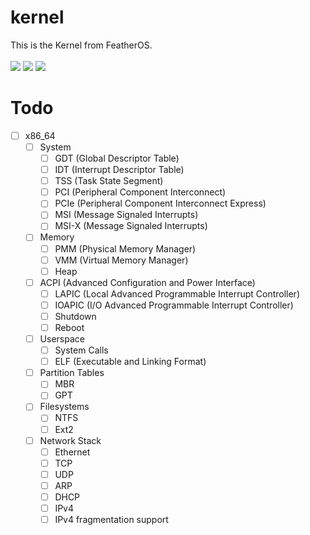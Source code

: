 # kernel
This is the Kernel from FeatherOS.<br><br>
![](https://img.shields.io/github/issues/FeatherOS/kernel)
![](https://img.shields.io/github/issues-pr/FeatherOS/kernel)
![](https://github.com/FeatherOS/kernel/actions/workflows/c-cpp.yml/badge.svg)

<!--# Building
## Dependencies
**Install the following Packages**
### Debian Based Distro
- gcc
- nasm
## Cross Compiler (recommended)
**Build your own Cross Compiler (recommended)**<br>
Run:
```
make toolchain
```-->
# Todo
- [ ] x86_64
    - [ ] System
        - [ ] GDT (Global Descriptor Table)
        - [ ] IDT (Interrupt Descriptor Table)
        - [ ] TSS (Task State Segment)
        - [ ] PCI (Peripheral Component Interconnect)
        - [ ] PCIe (Peripheral Component Interconnect Express)
        - [ ] MSI (Message Signaled Interrupts)
        - [ ] MSI-X (Message Signaled Interrupts)
    - [ ] Memory
        - [ ] PMM (Physical Memory Manager)
        - [ ] VMM (Virtual Memory Manager)
        - [ ] Heap
    - [ ] ACPI (Advanced Configuration and Power Interface)
        - [ ] LAPIC (Local Advanced Programmable Interrupt Controller)
        - [ ] IOAPIC (I/O Advanced Programmable Interrupt Controller)
        - [ ] Shutdown
        - [ ] Reboot
    - [ ] Userspace
        - [ ] System Calls
        - [ ] ELF (Executable and Linking Format)
    - [ ] Partition Tables
        - [ ] MBR
        - [ ] GPT
    - [ ] Filesystems
        - [ ] NTFS
        - [ ] Ext2
    - [ ] Network Stack
        - [ ] Ethernet
        - [ ] TCP
        - [ ] UDP
        - [ ] ARP
        - [ ] DHCP
        - [ ] IPv4
        - [ ] IPv4 fragmentation support
